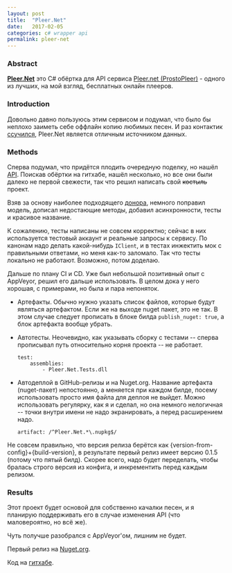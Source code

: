 ```yaml
---
layout: post
title:  "Pleer.Net"
date:   2017-02-05
categories: c# wrapper api
permalink: pleer-net
---
```


### Abstract

[**Pleer.Net**][pleer-net] это C# обёртка для API сервиса [Pleer.net (ProstoPleer)][pleer-net-site] - одного из лучших, на мой взгляд, бесплатных онлайн плееров.

### Introduction

Довольно давно пользуюсь этим сервисом и подумал, что было бы неплохо заиметь себе оффлайн копию любимых песен. И раз контактик [ссучился][fuck-vk], Pleer.Net является отличным источником данных.

### Methods

Сперва подумал, что придётся плодить очередную поделку, но нашёл [API][pleer-net-site-api]. Поискав обёртки на гитхабе, нашёл несколько, но все они были далеко не первой свежести, так что решил написать свой ~~костыль~~ проект.

Взяв за основу наиболее подходящего [донора][honorable-donor], немного поправил модель, дописал недостающие методы, добавил асинхронности, тесты и красивое название.

К сожалению, тесты написаны не совсем корректно; сейчас в них используется тестовый аккаунт и реальные запросы к сервису. По канонам надо делать какой-нибудь `IClient`, и в тестах инжектить мок с правильными ответами, но меня как-то заломало. Так что тесты локально не работают. Возможно, потом доделаю.

Дальше по плану CI и CD. Уже был небольшой позитивный опыт с AppVeyor, решил его дальше использовать.
В целом дока у него хорошая, с примерами, но была и пара непоняток.

* Артефакты.
Обычно нужно указать список файлов, которые будут являться артефактом. Если же на выходе nuget пакет, это не так. В этом случае следует прописать в блоке билда `publish_nuget: true`, а блок артефакта вообще убрать.

* Автотесты.
Неочевидно, как указывать сборку с тестами -- сперва прописывал путь относительно корня проекта -- не работает.

    ```
    test:  
        assemblies:  
            - Pleer.Net.Tests.dll
    ```

* Автодеплой в GitHub-релизы и на Nuget.org.
Название артефакта (nuget-пакет) непостоянно, а меняется при каждом билде, посему использовать просто имя файла для деплоя не выйдет. Можно использовать регулярку, как я и сделал, но она немного нелогичная -- точки внутри имени не надо экранировать, а перед расширением надо. 

    ```
    artifact: /^Pleer.Net.*\.nupkg$/
    ```

Не совсем правильно, что версия релиза берётся как {version-from-config}+{build-version}, в результате первый релиз имеет версию 0.1.5 (потому что пятый билд). Скорее всего, надо будет переделать, чтобы бралась строго версия из конфига, и инкрементить перед каждым релизом.

### Results

Этот проект будет основой для собственно качалки песен, и я планирую поддерживать его в случае изменения API (что маловероятно, но всё же).

Чуть получше разобрался с AppVeyor'ом, лишним не будет.

Первый релиз на [Nuget.org][pleer-net-nuget].

Код на [гитхабе][pleer-net].

[pleer-net]: https://github.com/redmanmale/Pleer.Net
[pleer-net-site]: http://pleer.net
[pleer-net-site-api]: http://pleer.net/api
[fuck-vk]: https://vk.com/dev/audio_api
[honorable-donor]: https://github.com/crowar/ProstoWinPleer
[pleer-net-nuget]: https://www.nuget.org/packages/Pleer.Net
